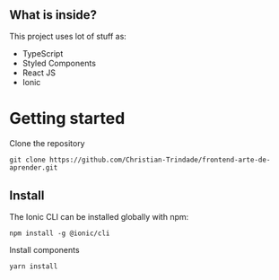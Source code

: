 <h2>&nbsp;</h2>

<h2>What is inside?</h2>

<p>This project uses lot of stuff as:</p>

<ul>
	<li>TypeScript</li>
	<li>Styled Components</li>
	<li>React JS</li>
	<li>Ionic</li>
</ul>

<h1>Getting started</h1>

<p>Clone the repository</p>

<pre>
<code>git clone https://github.com/Christian-Trindade/frontend-arte-de-aprender.git</code></pre>

<h2>Install</h2>

<p>The Ionic CLI can be installed globally with npm:</p>

<pre>
<code>npm install -g @ionic/cli</code></pre>

<p>Install components</p>

<pre>
<code>yarn install</code></pre>

<h2>&nbsp;</h2>

<ul>
</ul>
